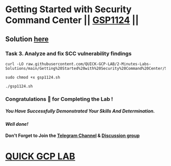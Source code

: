 # Getting Started with Security Command Center || [GSP1124](https://www.cloudskillsboost.google/focuses/71933?parent=catalog) ||

## Solution [here](https://youtu.be/s4qkzkCCe08)

### Task 3. Analyze and fix SCC vulnerability findings

```
curl -LO raw.githubusercontent.com/QUICK-GCP-LAB/2-Minutes-Labs-Solutions/main/Getting%20Started%20with%20Security%20Command%20Center/Shell%20Script%20File/GSP1124/gsp1124.sh

sudo chmod +x gsp1124.sh

./gsp1124.sh
```

### Congratulations 🎉 for Completing the Lab !

##### *You Have Successfully Demonstrated Your Skills And Determination.*

#### *Well done!*

#### Don't Forget to Join the [Telegram Channel](https://t.me/QuickGcpLab) & [Discussion group](https://t.me/QuickGcpLabChats)

# [QUICK GCP LAB](https://www.youtube.com/@quickgcplab)